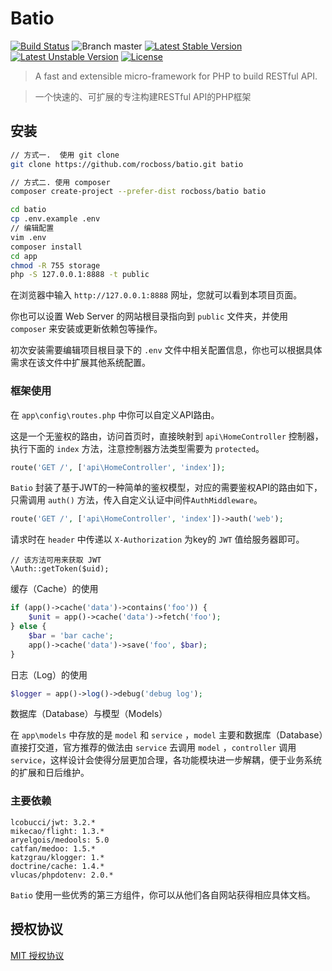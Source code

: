# Batio
[![Build Status](https://www.travis-ci.org/rocboss/batio.svg?branch=master)](https://www.travis-ci.org/rocboss/batio)
![Branch master](https://img.shields.io/badge/branch-master-brightgreen.svg?style=flat-square)
[![Latest Stable Version](https://poser.pugx.org/rocboss/batio/v/stable.svg?format=flat-square)](https://packagist.org/packages/rocboss/batio)
[![Latest Unstable Version](https://poser.pugx.org/rocboss/batio/v/unstable.svg?format=flat-square)](https://packagist.org/packages/rocboss/batio)
[![License](https://poser.pugx.org/rocboss/batio/license?format=flat-square)](https://packagist.org/packages/rocboss/batio)

>   A fast and extensible micro-framework for PHP to build RESTful API.

>   一个快速的、可扩展的专注构建RESTful API的PHP框架

## 安装

```bash
// 方式一.  使用 git clone
git clone https://github.com/rocboss/batio.git batio

// 方式二. 使用 composer
composer create-project --prefer-dist rocboss/batio batio

cd batio
cp .env.example .env
// 编辑配置
vim .env
composer install
cd app
chmod -R 755 storage
php -S 127.0.0.1:8888 -t public
```
在浏览器中输入 `http://127.0.0.1:8888` 网址，您就可以看到本项目页面。

你也可以设置 Web Server 的网站根目录指向到 `public` 文件夹，并使用 `composer` 来安装或更新依赖包等操作。

初次安装需要编辑项目根目录下的 `.env` 文件中相关配置信息，你也可以根据具体需求在该文件中扩展其他系统配置。


### 框架使用
在 `app\config\routes.php` 中你可以自定义API路由。

这是一个无鉴权的路由，访问首页时，直接映射到 `api\HomeController` 控制器，执行下面的 `index` 方法，注意控制器方法类型需要为 `protected`。

```php
route('GET /', ['api\HomeController', 'index']);
```

`Batio` 封装了基于JWT的一种简单的鉴权模型，对应的需要鉴权API的路由如下，只需调用 `auth()` 方法，传入自定义认证中间件`AuthMiddleware`。
```php
route('GET /', ['api\HomeController', 'index'])->auth('web');
```

请求时在 `header` 中传递以 `X-Authorization` 为key的 `JWT` 值给服务器即可。
```
// 该方法可用来获取 JWT
\Auth::getToken($uid);
```

缓存（Cache）的使用

```php
if (app()->cache('data')->contains('foo')) {
    $unit = app()->cache('data')->fetch('foo');
} else {
    $bar = 'bar cache';
    app()->cache('data')->save('foo', $bar);
}
```
日志（Log）的使用

```php
$logger = app()->log()->debug('debug log');
```


数据库（Database）与模型（Models）

在 `app\models` 中存放的是 `model` 和 `service` ，`model` 主要和数据库（Database）直接打交道，官方推荐的做法由 `service` 去调用 `model` ，`controller` 调用 `service`，这样设计会使得分层更加合理，各功能模块进一步解耦，便于业务系统的扩展和日后维护。

### 主要依赖
```
lcobucci/jwt: 3.2.*
mikecao/flight: 1.3.*
aryelgois/medools: 5.0
catfan/medoo: 1.5.*
katzgrau/klogger: 1.*
doctrine/cache: 1.4.*
vlucas/phpdotenv: 2.0.*
```

`Batio` 使用一些优秀的第三方组件，你可以从他们各自网站获得相应具体文档。


## 授权协议

 [MIT 授权协议](http://opensource.org/licenses/MIT)
